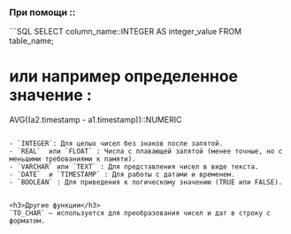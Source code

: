 <h3>При помощи :: </h3>
```SQL
SELECT column_name::INTEGER AS integer_value
FROM table_name;

# или например определенное значение : 

AVG((a2.timestamp - a1.timestamp))::NUMERIC
```

- `INTEGER`: Для целых чисел без знаков после запятой.
- `REAL`  или `FLOAT` : Числа с плавающей запятой (менее точные, но с меньшими требованиями к памяти).
- `VARCHAR` или `TEXT` : Для представления чисел в виде текста.
- `DATE`  и `TIMESTAMP` : Для работы с датами и временем.
- `BOOLEAN` : Для приведения к логическому значению (TRUE или FALSE).

  
<h3>Другие функции</h3>
`TO_CHAR` — используется для преобразования чисел и дат в строку с форматом.
